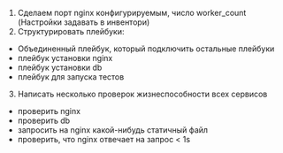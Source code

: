 1) Сделаем порт nginx конфигурируемым, число worker_count (Настройки задавать в инвентори)
2) Структурировать плейбуки:
- Объединенный плейбук, который подключить остальные плейбуки
- плейбук установки nginx
- плейбук установки db
- плейбук для запуска тестов
3) Написать несколько проверок жизнеспособности всех сервисов
- проверить nginx
- проверить db
- запросить на nginx какой-нибудь статичный файл
- проверить, что nginx отвечает на запрос < 1s
